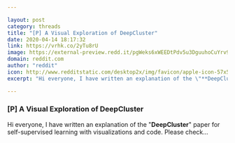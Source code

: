 ```yaml
---

layout: post
category: threads
title: "[P] A Visual Exploration of DeepCluster"
date: 2020-04-14 18:17:32
link: https://vrhk.co/2yTu8rU
image: https://external-preview.redd.it/pgWeks6xWEEDtPdv5u3DguuhoCuYrv9n-j7YJZhduD4.jpg?width=757&height=347&auto=webp&crop=757:347,smart&s=2c56958dc4d95b875ceb285095905f6fee6a1bfc
domain: reddit.com
author: "reddit"
icon: http://www.redditstatic.com/desktop2x/img/favicon/apple-icon-57x57.png
excerpt: "Hi everyone, I have written an explanation of the \"**DeepCluster**\" paper for self-supervised learning with visualizations and code. Please check..."

---
```


### [P] A Visual Exploration of DeepCluster

Hi everyone, I have written an explanation of the "**DeepCluster**" paper for self-supervised learning with visualizations and code. Please check...